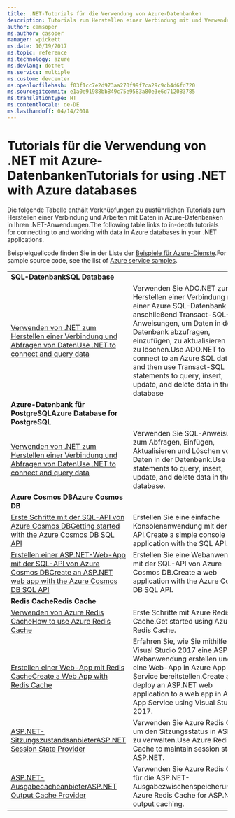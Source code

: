 ```yaml
---
title: .NET-Tutorials für die Verwendung von Azure-Datenbanken
description: Tutorials zum Herstellen einer Verbindung mit und Verwenden von Azure-Datenbanken in Ihren .NET-Anwendungen.
author: camsoper
ms.author: casoper
manager: wpickett
ms.date: 10/19/2017
ms.topic: reference
ms.technology: azure
ms.devlang: dotnet
ms.service: multiple
ms.custom: devcenter
ms.openlocfilehash: f03f1cc7e2d973aa270f99f7ca29c9cb4d6fd720
ms.sourcegitcommit: e1a0e91988bb849c75e9583a80e3e6d712083785
ms.translationtype: HT
ms.contentlocale: de-DE
ms.lasthandoff: 04/14/2018
---
```

# <a name="tutorials-for-using-net-with-azure-databases"></a><span data-ttu-id="ffbdb-103">Tutorials für die Verwendung von .NET mit Azure-Datenbanken</span><span class="sxs-lookup"><span data-stu-id="ffbdb-103">Tutorials for using .NET with Azure databases</span></span>

<span data-ttu-id="ffbdb-104">Die folgende Tabelle enthält Verknüpfungen zu ausführlichen Tutorials zum Herstellen einer Verbindung und Arbeiten mit Daten in Azure-Datenbanken in Ihren .NET-Anwendungen.</span><span class="sxs-lookup"><span data-stu-id="ffbdb-104">The following table links to in-depth tutorials for connecting to and working with data in Azure databases in your .NET applications.</span></span>

<span data-ttu-id="ffbdb-105">Beispielquellcode finden Sie in der Liste der [Beispiele für Azure-Dienste](https://azure.microsoft.com/resources/samples/?platform=dotnet).</span><span class="sxs-lookup"><span data-stu-id="ffbdb-105">For sample source code, see the list of [Azure service samples](https://azure.microsoft.com/resources/samples/?platform=dotnet).</span></span>

| | |
|---|---|
| <span data-ttu-id="ffbdb-106">**SQL-Datenbank**</span><span class="sxs-lookup"><span data-stu-id="ffbdb-106">**SQL Database**</span></span> ||
| <span data-ttu-id="ffbdb-107">[Verwenden von .NET zum Herstellen einer Verbindung und Abfragen von Daten][1]</span><span class="sxs-lookup"><span data-stu-id="ffbdb-107">[Use .NET to connect and query data][1]</span></span> | <span data-ttu-id="ffbdb-108">Verwenden Sie ADO.NET zum Herstellen einer Verbindung mit einer Azure SQL-Datenbank und anschließend Transact-SQL-Anweisungen, um Daten in der Datenbank abzufragen, einzufügen, zu aktualisieren und zu löschen.</span><span class="sxs-lookup"><span data-stu-id="ffbdb-108">Use ADO.NET to connect to an Azure SQL database, and then use Transact-SQL statements to query, insert, update, and delete data in the database</span></span> | 
| <span data-ttu-id="ffbdb-109">**Azure-Datenbank für PostgreSQL**</span><span class="sxs-lookup"><span data-stu-id="ffbdb-109">**Azure Database for PostgreSQL**</span></span> ||
| <span data-ttu-id="ffbdb-110">[Verwenden von .NET zum Herstellen einer Verbindung und Abfragen von Daten][2]</span><span class="sxs-lookup"><span data-stu-id="ffbdb-110">[Use .NET to connect and query data][2]</span></span> | <span data-ttu-id="ffbdb-111">Verwenden Sie SQL-Anweisungen zum Abfragen, Einfügen, Aktualisieren und Löschen von Daten in der Datenbank.</span><span class="sxs-lookup"><span data-stu-id="ffbdb-111">Use SQL statements to query, insert, update, and delete data in the database.</span></span> | 
| <span data-ttu-id="ffbdb-112">**Azure Cosmos DB**</span><span class="sxs-lookup"><span data-stu-id="ffbdb-112">**Azure Cosmos DB**</span></span> ||
| <span data-ttu-id="ffbdb-113">[Erste Schritte mit der SQL-API von Azure Cosmos DB][4]</span><span class="sxs-lookup"><span data-stu-id="ffbdb-113">[Getting started with the Azure Cosmos DB SQL API][4]</span></span> | <span data-ttu-id="ffbdb-114">Erstellen Sie eine einfache Konsolenanwendung mit der SQL-API.</span><span class="sxs-lookup"><span data-stu-id="ffbdb-114">Create a simple console application with the SQL API.</span></span> | 
| <span data-ttu-id="ffbdb-115">[Erstellen einer ASP.NET-Web-App mit der SQL-API von Azure Cosmos DB][3]</span><span class="sxs-lookup"><span data-stu-id="ffbdb-115">[Create an ASP.NET web app with the Azure Cosmos DB SQL API][3]</span></span> | <span data-ttu-id="ffbdb-116">Erstellen Sie eine Webanwendung mit der SQL-API von Azure Cosmos DB.</span><span class="sxs-lookup"><span data-stu-id="ffbdb-116">Create a web application with the Azure Cosmos DB SQL API.</span></span> | 
| <span data-ttu-id="ffbdb-117">**Redis Cache**</span><span class="sxs-lookup"><span data-stu-id="ffbdb-117">**Redis Cache**</span></span> | |
| <span data-ttu-id="ffbdb-118">[Verwenden von Azure Redis Cache][6]</span><span class="sxs-lookup"><span data-stu-id="ffbdb-118">[How to use Azure Redis Cache][6]</span></span> | <span data-ttu-id="ffbdb-119">Erste Schritte mit Azure Redis Cache.</span><span class="sxs-lookup"><span data-stu-id="ffbdb-119">Get started using Azure Redis Cache.</span></span> |
| <span data-ttu-id="ffbdb-120">[Erstellen einer Web-App mit Redis Cache][5]</span><span class="sxs-lookup"><span data-stu-id="ffbdb-120">[Create a Web App with Redis Cache][5]</span></span> | <span data-ttu-id="ffbdb-121">Erfahren Sie, wie Sie mithilfe von Visual Studio 2017 eine ASP.NET-Webanwendung erstellen und für eine Web-App in Azure App Service bereitstellen.</span><span class="sxs-lookup"><span data-stu-id="ffbdb-121">Create and deploy an ASP.NET web application to a web app in Azure App Service using Visual Studio 2017.</span></span>  | 
| <span data-ttu-id="ffbdb-122">[ASP.NET-Sitzungszustandsanbieter][7]</span><span class="sxs-lookup"><span data-stu-id="ffbdb-122">[ASP.NET Session State Provider][7]</span></span> | <span data-ttu-id="ffbdb-123">Verwenden Sie Azure Redis Cache, um den Sitzungsstatus in ASP.NET zu verwalten.</span><span class="sxs-lookup"><span data-stu-id="ffbdb-123">Use Azure Redis Cache to maintain session state in ASP.NET.</span></span>  | 
| <span data-ttu-id="ffbdb-124">[ASP.NET-Ausgabecacheanbieter][8]</span><span class="sxs-lookup"><span data-stu-id="ffbdb-124">[ASP.NET Output Cache Provider][8]</span></span> | <span data-ttu-id="ffbdb-125">Verwenden Sie Azure Redis Cache für die ASP.NET-Ausgabezwischenspeicherung.</span><span class="sxs-lookup"><span data-stu-id="ffbdb-125">Use Azure Redis Cache for ASP.NET output caching.</span></span>  | 
 

[1]: /azure/sql-database/sql-database-connect-query-dotnet
[2]: /azure/postgresql/connect-csharp
[3]: /azure/cosmos-db/sql-api-dotnet-application
[4]: /azure/cosmos-db/sql-api-get-started
[5]: /azure/redis-cache/cache-web-app-howto
[6]: /azure/redis-cache/cache-dotnet-how-to-use-azure-redis-cache
[7]: /azure/redis-cache/cache-aspnet-session-state-provider
[8]: /azure/redis-cache/cache-aspnet-output-cache-provider
